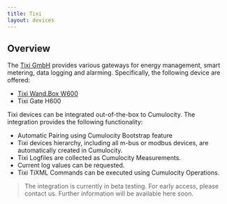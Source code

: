 ```yaml
---
title: Tixi
layout: devices
---
```


## Overview

The [Tixi GmbH](http://www.tixi.de/) provides various gateways for energy management, smart metering, data logging and alarming. Specifically, the following device are offered:
* [Tixi Wand.Box W600](http://www.tixi.com/456/)
* Tixi Gate H600

Tixi devices can be integrated out-of-the-box to Cumulocity. The integration provides the following functionality:
* Automatic Pairing using Cumulocity Bootstrap feature
* Tixi devices hierarchy, including all m-bus or modbus devices, are automatically created in Cumulocity.
* Tixi Logfiles are collected as Cumulocity Measurements.
* Current log values can be requested.
* Tixi TiXML Commands can be executed using Cumulocity Operations. 

> The integration is currently in beta testing. For early access, please contact us. Further information will be available here soon.

<!--
## Prerequisites

## Installation and registration

## Using Tixi Devices


## Troubleshooting
-->

